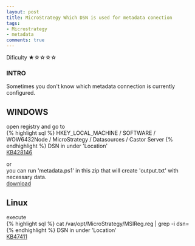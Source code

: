 ```yaml
---
layout: post
title: MicroStrategy Which DSN is used for metadata conection
tags:
- Microstrategy
- metadata
comments: true
---
```

Dificulty ★☆☆☆☆

### INTRO
Sometimes you don't know which metadata connection is currently configured.

## WINDOWS 
open registry and go to <br />
{% highlight sql %}
HKEY_LOCAL_MACHINE / SOFTWARE / WOW6432Node / MicroStrategy / Datasources / Castor Server
{% endhighlight %}
DSN in under 'Location' <br />
[KB428146](https://community.microstrategy.com/s/article/How-to-determine-which-DSN-is-being-used-by-the-Intelligence-Server-on-a-64-bit-Windows-machine?language=en_US) <br />

or <br />
you can run 'metadata.ps1' in this zip that will create 'output.txt' with necessary data.  <br />
<a href="/img/20240213_0016/metadata.zip">download</a> <br />


## Linux
execute <br />
{% highlight sql %}
cat /var/opt/MicroStrategy/MSIReg.reg | grep -i dsn=
{% endhighlight %}
DSN in under 'Location' <br />
[KB47411](https://community.microstrategy.com/s/article/KB47411-How-to-identify-the-DSN-used-by-MicroStrategy?language=en_US&_gl=1*goa1bm*_ga*MjEwODY0NTMwMS4xNzA1NjcyNzE3*_ga_0C9LVNZBZY*MTcwNTkyODgzMi40LjEuMTcwNTkyOTcwMi4wLjAuMA..) <br />








